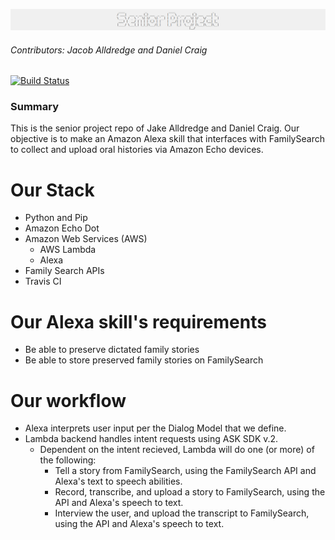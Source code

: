 ![Project Logo](header.png)
###### Contributors: Jacob Alldredge and Daniel Craig

[![Build Status](https://travis-ci.com/AlldredgeCraigSeniorProjectTeam/oral-history.svg?branch=master)](https://travis-ci.com/AlldredgeCraigSeniorProjectTeam/oral-history)

### Summary
This is the senior project repo of Jake Alldredge and Daniel Craig. Our objective is to make an Amazon Alexa skill that interfaces with FamilySearch to collect and upload oral histories via Amazon Echo devices.

# Our Stack
 - Python and Pip
 - Amazon Echo Dot 
 - Amazon Web Services (AWS)
   - AWS Lambda
   - Alexa 
 - Family Search APIs
 - Travis CI

# Our Alexa skill's requirements
 - Be able to preserve dictated family stories
 - Be able to store preserved family stories on FamilySearch

# Our workflow
 - Alexa interprets user input per the Dialog Model that we define.
 - Lambda backend handles intent requests using ASK SDK v.2.
   - Dependent on the intent recieved, Lambda will do one (or more) of the following:
     - Tell a story from FamilySearch, using the FamilySearch API and Alexa's text to speech abilities.
     - Record, transcribe, and upload a story to FamilySearch, using the API and Alexa's speech to text.
     - Interview the user, and upload the transcript to FamilySearch, using the API and Alexa's speech to text.


